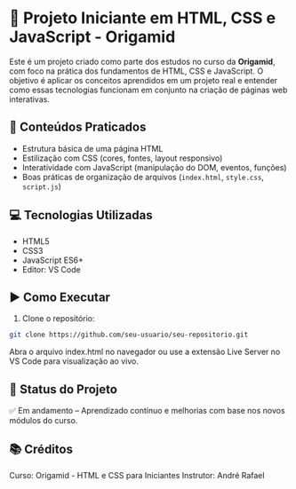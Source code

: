 # 🚀 Projeto Iniciante em HTML, CSS e JavaScript - Origamid

Este é um projeto criado como parte dos estudos no curso da **Origamid**, com foco na prática dos fundamentos de HTML, CSS e JavaScript. O objetivo é aplicar os conceitos aprendidos em um projeto real e entender como essas tecnologias funcionam em conjunto na criação de páginas web interativas.

## 🧠 Conteúdos Praticados

- Estrutura básica de uma página HTML
- Estilização com CSS (cores, fontes, layout responsivo)
- Interatividade com JavaScript (manipulação do DOM, eventos, funções)
- Boas práticas de organização de arquivos (`index.html`, `style.css`, `script.js`)

## 💻 Tecnologias Utilizadas

- HTML5
- CSS3
- JavaScript ES6+
- Editor: VS Code

## ▶️ Como Executar

1. Clone o repositório:

```bash
git clone https://github.com/seu-usuario/seu-repositorio.git
```

Abra o arquivo index.html no navegador
ou use a extensão Live Server no VS Code para visualização ao vivo.

## 📌 Status do Projeto

✅ Em andamento – Aprendizado contínuo e melhorias com base nos novos módulos do curso.

## 📚 Créditos

Curso: Origamid - HTML e CSS para Iniciantes
Instrutor: André Rafael
